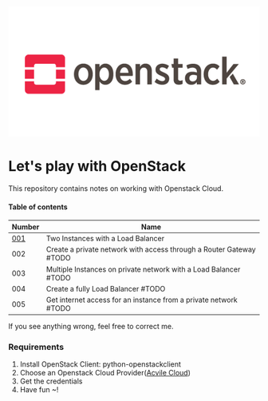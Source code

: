  ![](/images/openstack.png)
# Let's play with OpenStack
This repository contains notes on working with Openstack Cloud.

#### Table of contents
| Number | Name
|:-------|-----|
| [001](001.md) | Two Instances with a Load Balancer |
| 002 | Create a private network with access through a Router Gateway #TODO|
| 003 | Multiple Instances on private network with a Load Balancer #TODO | 
| 004 | Create a fully Load Balancer #TODO| 
| 005 | Get internet access for an instance from a private network #TODO


If you see anything wrong, feel free to correct me.


### Requirements
1. Install OpenStack Client: python-openstackclient
2. Choose an Openstack Cloud Provider([Acvile Cloud](https://acvile.com))
3. Get the credentials
4. Have fun ~!
